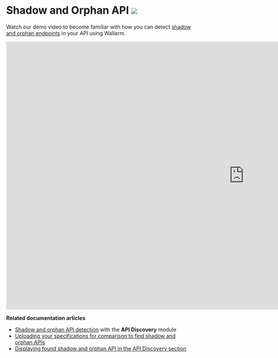 # Shadow and Orphan API <a href="../subscription-plans/#subscription-plans"><img src="../../images/api-security-tag.svg" style="border: none;"></a>

Watch our demo video to become familiar with how you can detect [shadow and orphan endpoints](../about-wallarm/api-discovery.md#shadow-and-orphan-apis) in your API using Wallarm.

<div class="video-wrapper">
  <iframe width="1280" height="720" src="https://www.youtube.com/embed/HOWfCFdxo-Y" title="YouTube video player" frameborder="0" allow="accelerometer; autoplay; clipboard-write; encrypted-media; gyroscope; picture-in-picture; web-share" allowfullscreen></iframe>
</div>

**Related documentation articles**

* [Shadow and orphan API detection](../about-wallarm/api-discovery.md#shadow-and-orphan-apis) with the **API Discovery** module
* [Uploading your specifications for comparison to find shadow and orphan APIs](../user-guides/api-specifications.md#revealing-shadow-and-orphan-api)
* [Displaying found shadow and orphan API in the API Discovery section](../user-guides/api-discovery.md#displaying-shadow-and-orphan-api)
